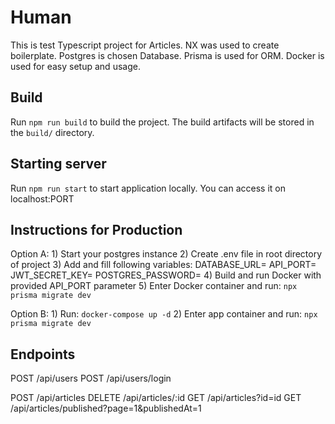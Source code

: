 # Human

This is test Typescript project for Articles.
NX was used to create boilerplate.
Postgres is chosen Database.
Prisma is used for ORM.
Docker is used for easy setup and usage.

## Build

Run `npm run build` to build the project. The build artifacts will be stored in the `build/` directory.

## Starting server

Run `npm run start` to start application locally. You can access it on localhost:PORT

## Instructions for Production

Option A:
    1) Start your postgres instance
    2) Create .env file in root directory of project
    3) Add and fill following variables:
        DATABASE_URL=
        API_PORT=
        JWT_SECRET_KEY=
        POSTGRES_PASSWORD=
    4) Build and run Docker with provided API_PORT parameter
    5) Enter Docker container and run: `npx prisma migrate dev`

Option B:
    1) Run: `docker-compose up -d`
    2) Enter app container and run: `npx prisma migrate dev`

## Endpoints

POST /api/users
POST /api/users/login

POST /api/articles
DELETE /api/articles/:id
GET /api/articles?id=id
GET /api/articles/published?page=1&publishedAt=1